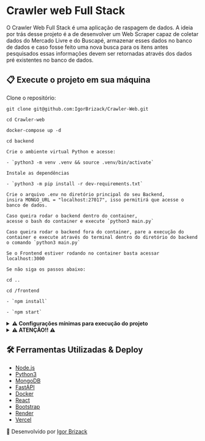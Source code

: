 # Crawler web Full Stack

O Crawler Web Full Stack é uma aplicação de raspagem de dados. A ideia por trás desse projeto é a de desenvolver um Web Scraper capaz de coletar dados do Mercado Livre e do Buscapé, armazenar esses dados no banco de dados e caso fosse feito uma nova busca para os itens antes pesquisados essas informações devem ser retornadas através dos dados pré existentes no banco de dados.

## 📋 Execute o projeto em sua máquina

Clone o repositório:

```
git clone git@github.com:IgorBrizack/Crawler-Web.git

cd Crawler-web

docker-compose up -d

cd backend

Crie o ambiente virtual Python e acesse:

- `python3 -m venv .venv && source .venv/bin/activate`

Instale as dependências

- `python3 -m pip install -r dev-requirements.txt`

Crie o arquivo .env no diretório principal do seu Backend,
insira MONGO_URL = "localhost:27017", isso permitirá que acesse o banco de dados.

Caso queira rodar o backend dentro do container, 
acesse o bash do container e execute `python3 main.py`

Caso queira rodar o backend fora do container, pare a execução do 
container e execute através do terminal dentro do diretório do backend o comando `python3 main.py`

Se o Frontend estiver rodando no container basta acessar localhost:3000

Se não siga os passos abaixo:

cd .. 

cd /frontend

- `npm install`

- `npm start`
```
<details>
<summary><strong> ⚠️ Configurações mínimas para execução do projeto</strong></summary><br />

Na sua máquina você deve ter:

 - Sistema Operacional Distribuição Unix
 - Docker
 - Docker-compose

Caso não possua o docker e opte por rodar direto na sua máquina:

 - Deve possuir o MongoDB, Node.JS, Python3 instalando na máquina.

</details>

<details>
<summary><strong> ⚠️ ATENÇÃO!! ⚠️ </strong></summary><br />

 A aplicação pode demorar um pouco de responder caso seja acessado ao endpoit do deploy.

 1º motivo: A raspagem de dados e armazenamento podem demorar devido a distância dos servidores e execução da chamada da API.

 2º motivo: O container que hospeda o backend pode estar em standby, ele irá ativar novamente após a primeira chamada, isso pode levar alguns segundos.

 Acesso a aplicação:
 - https://crawler-web-frontend.vercel.app/

</details>

## 🛠️ Ferramentas Utilizadas & Deploy

- [Node.js](https://nodejs.org/en/)
- [Python3](https://www.python.org/)
- [MongoDB](https://www.mongodb.com/)
- [FastAPI](https://fastapi.tiangolo.com/)
- [Docker](https://www.docker.com/)
- [React](https://pt-br.reactjs.org/)
- [Bootstrap](https://getbootstrap.com/)
- [Render](https://dashboard.render.com/)
- [Vercel](https://vercel.com/)

:beginner: Desenvolvido por [Igor Brizack](https://www.linkedin.com/in/igor-brizack/) 

